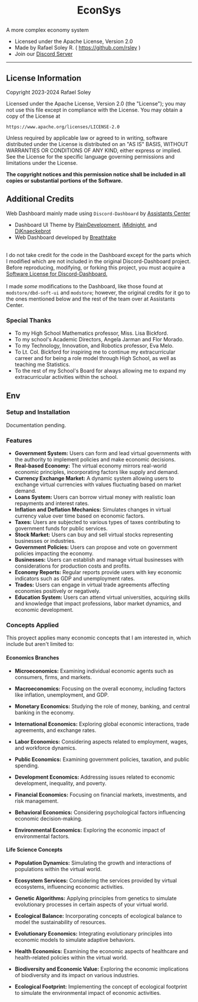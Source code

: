 # <p align="center">EconSys</p>
A more complex economy system
- Licensed under the Apache License, Version 2.0
- Made by Rafael Soley R. ( https://github.com/rsley )
- Join our <a href="https://rsluxury.xyz/discord">Discord Server</a>
---

## License Information
Copyright 2023-2024 Rafael Soley

Licensed under the Apache License, Version 2.0 (the "License");
you may not use this file except in compliance with the License.
You may obtain a copy of the License at

    https://www.apache.org/licenses/LICENSE-2.0

Unless required by applicable law or agreed to in writing, software
distributed under the License is distributed on an "AS IS" BASIS,
WITHOUT WARRANTIES OR CONDITIONS OF ANY KIND, either express or implied.
See the License for the specific language governing permissions and
limitations under the License.

**The copyright notices and this permission notice shall be included in all copies or substantial portions of the Software.**

## Additional Credits
Web Dashboard mainly made using `Discord-Dashboard` by <a href="https://assistantscenter.com">Assistants Center</a>
- Dashboard UI Theme by <a href="https://github.com/PlainDevelopment">PlainDevelopment<a/>, <a href="https://github.com/iMidnights">iMidnight</a>, and <a href="https://github.com/DJKnaeckebrot">DjKnaeckebrot</a>
- Web Dashboard developed by <a href="https://github.com/breftejk">Breathtake</a>

<br/>I do not take credit for the code in the Dashboard except for the parts which I modified which are not included in the original Discord-Dashboard project. Before reproducing, modifying, or forking this project, you must acquire a <a href="https://assistantscenter.com/discord-dashboard/v2">Software License for Discord-Dashboard.</a><br/><br/>I made *some* modifications to the Dashboard, like those found at `modstore/dbd-soft-ui` and `modstore`; however, the original credits for it go to the ones mentioned below and the rest of the team over at Assistants Center.

### Special Thanks
- To my High School Mathematics professor, Miss. Lisa Bickford.
- To my school's Academic Directors, Angela Jarman and Flor Morado.
- To my Technology, Innovation, and Robotics professor, Eva Melo.
- To Lt. Col. Bickford for inspiring me to continue my extracurricular carreer and for being a role model through High School, as well as teaching me Statistics.
- To the rest of my School's Board for always allowing me to expand my extracurricular activities within the school.

## Env

### Setup and Installation
Documentation pending.

### Features
- **Government System:**
  Users can form and lead virtual governments with the authority to implement policies and make economic decisions.
- **Real-based Economy:**
  The virtual economy mirrors real-world economic principles, incorporating factors like supply and demand.
- **Currency Exchange Market:**
  A dynamic system allowing users to exchange virtual currencies with values fluctuating based on market demand.
- **Loans System:**
  Users can borrow virtual money with realistic loan repayments and interest rates.
- **Inflation and Deflation Mechanics:**
  Simulates changes in virtual currency value over time based on economic factors.
- **Taxes:**
  Users are subjected to various types of taxes contributing to government funds for public services.
- **Stock Market:**
  Users can buy and sell virtual stocks representing businesses or industries.
- **Government Policies:**
  Users can propose and vote on government policies impacting the economy.
- **Businesses:**
  Users can establish and manage virtual businesses with considerations for production costs and profits.
- **Economy Reports:**
  Regular reports provide users with key economic indicators such as GDP and unemployment rates.
- **Trades:**
  Users can engage in virtual trade agreements affecting economies positively or negatively.
- **Education System:**
  Users can attend virtual universities, acquiring skills and knowledge that impact professions, labor market dynamics, and economic development.

### Concepts Applied
This proyect applies many economic concepts that I am interested in, which include but aren't limited to:

#### Economics Branches

- **Microeconomics:**
  Examining individual economic agents such as consumers, firms, and markets.

- **Macroeconomics:**
  Focusing on the overall economy, including factors like inflation, unemployment, and GDP.

- **Monetary Economics:**
  Studying the role of money, banking, and central banking in the economy.

- **International Economics:**
  Exploring global economic interactions, trade agreements, and exchange rates.

- **Labor Economics:**
  Considering aspects related to employment, wages, and workforce dynamics.

- **Public Economics:**
  Examining government policies, taxation, and public spending.

- **Development Economics:**
  Addressing issues related to economic development, inequality, and poverty.

- **Financial Economics:**
  Focusing on financial markets, investments, and risk management.

- **Behavioral Economics:**
  Considering psychological factors influencing economic decision-making.

- **Environmental Economics:**
  Exploring the economic impact of environmental factors.

#### Life Science Concepts

- **Population Dynamics:**
  Simulating the growth and interactions of populations within the virtual world.

- **Ecosystem Services:**
  Considering the services provided by virtual ecosystems, influencing economic activities.

- **Genetic Algorithms:**
  Applying principles from genetics to simulate evolutionary processes in certain aspects of your virtual world.

- **Ecological Balance:**
  Incorporating concepts of ecological balance to model the sustainability of resources.

- **Evolutionary Economics:**
  Integrating evolutionary principles into economic models to simulate adaptive behaviors.

- **Health Economics:**
  Examining the economic aspects of healthcare and health-related policies within the virtual world.

- **Biodiversity and Economic Value:**
  Exploring the economic implications of biodiversity and its impact on various industries.

- **Ecological Footprint:**
  Implementing the concept of ecological footprint to simulate the environmental impact of economic activities.
